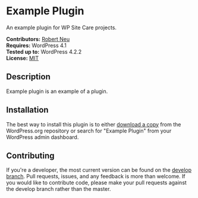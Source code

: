 # Example Plugin

An example plugin for WP Site Care projects.

__Contributors:__ [Robert Neu](https://github.com/robneu)  
__Requires:__ WordPress 4.1  
__Tested up to:__ WordPress 4.2.2  
__License:__ [MIT](http://www.gnu.org/licenses/gpl-2.0.html)  

## Description ##

Example plugin is an example of a plugin.

## Installation ##

The best way to install this plugin is to either [download a copy](https://wordpress.org/plugins/example-plugin/) from the WordPress.org repository or search for "Example Plugin" from your WordPress admin dashboard.

## Contributing ##

If you're a developer, the most current version can be found on the [develop branch](https://github.com/wpsitecare/example-plugin/tree/develop). Pull requests, issues, and any feedback is more than welcome. If you would like to contribute code, please make your pull requests against the develop branch rather than the master.
